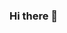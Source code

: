 ### Hi there 👋

<!--
**gamzeburcin/gamzeburcin** is a ✨ _special_ ✨ repository because its `README.md` (this file) appears on your GitHub profile.

Here are some ideas to get you started:

- 🔭 I’m currently working on JHipster
- 🌱 I’m currently learning JUnit Test
- 📫 How to reach me: gamzeburcinaydin@gmail.com

Contact me!
Linked in: https://www.linkedin.com/in/gamze-burçin-aydın-746878146/

<img width="341" alt="Ekran Resmi 2021-05-25 12 11 12" src="https://user-images.githubusercontent.com/39903449/119472626-0f350400-bd53-11eb-8673-be364de3e3fa.png">

